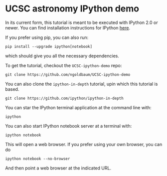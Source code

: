 # UCSC astronomy IPython demo

In its current form, this tutorial is meant to be executed with IPython 2.0 or
newer.  You can find installation instructions for IPython [here](http://ipython.org/install.html).

If you prefer using pip, you can also run:

	pip install --upgrade ipython[notebook]

which should give you all the necessary dependencies.


To get the tutorial, checkout the `UCSC-ipython-demo` repo:

    git clone https://github.com/ngoldbaum/UCSC-ipython-demo

You can also clone the `ipython-in-depth` tutorial, upin which this tutorial is
based.

    git clone https://github.com/ipython/ipython-in-depth

You can star the IPython terminal application at the command line with:

    ipython

You can also start IPython notebook server at a terminal with:

    ipython notebook

This will open a web browser.  If you prefer using your own browser, you can do

    ipython notebook --no-browser

And then point a web browser at the indicated URL.
